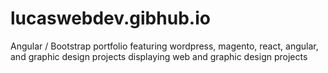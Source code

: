 # lucaswebdev.gibhub.io

Angular / Bootstrap portfolio featuring wordpress, magento, react, angular, and graphic design projects
displaying web and graphic design projects
